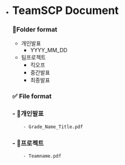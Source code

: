 - # TeamSCP Document


  ### 📁Folder format

  - 개인발표
      - YYYY_MM_DD
  - 팀프로젝트
      - 킥오프
      - 중간발표
      - 최종발표

  ### ✅ File format

  ### - 📕개인발표
          - Grade_Name_Title.pdf 

  ### - 📕프로젝트
          - Teamname.pdf
